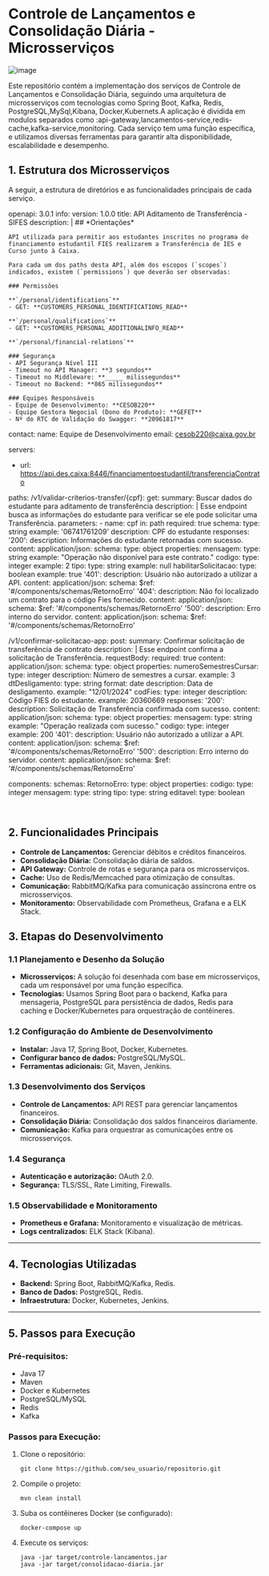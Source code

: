<h1>Controle de Lançamentos e Consolidação Diária - Microsserviços</h1>


![image](https://github.com/user-attachments/assets/00b4d0be-f17a-4f24-95e8-cd6882136e5a)

<p>Este repositório contém a implementação dos serviços de Controle de Lançamentos e Consolidação Diária, seguindo uma arquitetura de microsserviços com tecnologias como Spring Boot, Kafka, Redis, PostgreSQL,MySql,Kibana, Docker,Kubernets.A aplicação é dividida em modulos separados  como :api-gateway,lancamentos-service,redis-cache,kafka-service,monitoring. Cada serviço tem uma função específica, e utilizamos diversas ferramentas para garantir alta disponibilidade, escalabilidade e desempenho.</p>

<h2>1. Estrutura dos Microsserviços</h2>
<p>A seguir, a estrutura de diretórios e as funcionalidades principais de cada serviço.</p>
openapi: 3.0.1
info:
  version: 1.0.0
  title: API Aditamento de Transferência - SIFES
  description: |
    ## *Orientações*
    
    API utilizada para permitir aos estudantes inscritos no programa de financiamento estudantil FIES realizarem a Transferência de IES e Curso junto à Caixa.
    
    Para cada um dos paths desta API, além dos escopos (`scopes`) indicados, existem (`permissions`) que deverão ser observadas:
    
    ### Permissões
    
    **`/personal/identifications`**
    - GET: **CUSTOMERS_PERSONAL_IDENTIFICATIONS_READ**
    
    **`/personal/qualifications`**
    - GET: **CUSTOMERS_PERSONAL_ADDITIONALINFO_READ**
    
    **`/personal/financial-relations`**
    
    ### Segurança
    - API Segurança Nível III
    - Timeout no API Manager: **3 segundos**
    - Timeout no Middleware: **_____ milissegundos**
    - Timeout no Backend: **865 milissegundos**
    
    ### Equipes Responsáveis
    - Equipe de Desenvolvimento: **CESOB220**
    - Equipe Gestora Negocial (Dono do Produto): **GEFET**
    - Nº do RTC de Validação do Swagger: **20961817**

contact:
  name: Equipe de Desenvolvimento
  email: cesob220@caixa.gov.br

servers:
  - url: https://api.des.caixa:8446/financiamentoestudantil/transferenciaContrato

paths:
  /v1/validar-criterios-transfer/{cpf}:
    get:
      summary: Buscar dados do estudante para aditamento de transferência
      description: |
        Esse endpoint busca as informações do estudante para verificar se ele pode solicitar uma Transferência.
      parameters:
        - name: cpf
          in: path
          required: true
          schema:
            type: string
          example: '06741761209'
          description: CPF do estudante
      responses:
        '200':
          description: Informações do estudante retornadas com sucesso.
          content:
            application/json:
              schema:
                type: object
                properties:
                  mensagem:
                    type: string
                    example: "Operação não disponível para este contrato."
                  codigo:
                    type: integer
                    example: 2
                  tipo:
                    type: string
                    example: null
                  habilitarSolicitacao:
                    type: boolean
                    example: true
        '401':
          description: Usuário não autorizado a utilizar a API.
          content:
            application/json:
              schema:
                $ref: '#/components/schemas/RetornoErro'
        '404':
          description: Não foi localizado um contrato para o código Fies fornecido.
          content:
            application/json:
              schema:
                $ref: '#/components/schemas/RetornoErro'
        '500':
          description: Erro interno do servidor.
          content:
            application/json:
              schema:
                $ref: '#/components/schemas/RetornoErro'

  /v1/confirmar-solicitacao-app:
    post:
      summary: Confirmar solicitação de transferência de contrato
      description: |
        Esse endpoint confirma a solicitação de Transferência.
      requestBody:
        required: true
        content:
          application/json:
            schema:
              type: object
              properties:
                numeroSemestresCursar:
                  type: integer
                  description: Número de semestres a cursar.
                  example: 3
                dtDesligamento:
                  type: string
                  format: date
                  description: Data de desligamento.
                  example: "12/01/2024"
                codFies:
                  type: integer
                  description: Código FIES do estudante.
                  example: 20360669
      responses:
        '200':
          description: Solicitação de Transferência confirmada com sucesso.
          content:
            application/json:
              schema:
                type: object
                properties:
                  mensagem:
                    type: string
                    example: "Operação realizada com sucesso."
                  codigo:
                    type: integer
                    example: 200
        '401':
          description: Usuário não autorizado a utilizar a API.
          content:
            application/json:
              schema:
                $ref: '#/components/schemas/RetornoErro'
        '500':
          description: Erro interno do servidor.
          content:
            application/json:
              schema:
                $ref: '#/components/schemas/RetornoErro'

components:
  schemas:
    RetornoErro:
      type: object
      properties:
        codigo:
          type: integer
        mensagem:
          type: string
        tipo:
          type: string
        editavel:
          type: boolean

<pre>

</pre>

<h2>2. Funcionalidades Principais</h2>
<ul>
 <li><b>Controle de Lançamentos:</b> Gerenciar débitos e créditos financeiros.</li>
 <li><b>Consolidação Diária:</b> Consolidação diária de saldos.</li>
 <li><b>API Gateway:</b> Controle de rotas e segurança para os microsserviços.</li>
 <li><b>Cache:</b> Uso de Redis/Memcached para otimização de consultas.</li>
 <li><b>Comunicação:</b> RabbitMQ/Kafka para comunicação assíncrona entre os microsserviços.</li>
 <li><b>Monitoramento:</b> Observabilidade com Prometheus, Grafana e a ELK Stack.</li>
</ul>

<h2>3. Etapas do Desenvolvimento</h2>
<h3>1.1 Planejamento e Desenho da Solução</h3>
<ul>
 <li><b>Microsserviços:</b> A solução foi desenhada com base em microsserviços, cada um responsável por uma função específica.</li>
 <li><b>Tecnologias:</b> Usamos Spring Boot para o backend, Kafka para mensageria, PostgreSQL para persistência de dados, Redis para caching e Docker/Kubernetes para orquestração de contêineres.</li>
</ul>

<h3>1.2 Configuração do Ambiente de Desenvolvimento</h3>
<ul>
 <li><b>Instalar:</b> Java 17, Spring Boot, Docker, Kubernetes.</li>
 <li><b>Configurar banco de dados:</b> PostgreSQL/MySQL.</li>
 <li><b>Ferramentas adicionais:</b> Git, Maven, Jenkins.</li>
</ul>

<h3>1.3 Desenvolvimento dos Serviços</h3>
<ul>
 <li><b>Controle de Lançamentos:</b> API REST para gerenciar lançamentos financeiros.</li>
 <li><b>Consolidação Diária:</b> Consolidação dos saldos financeiros diariamente.</li>
 <li><b>Comunicação:</b> Kafka para orquestrar as comunicações entre os microsserviços.</li>
</ul>

<h3>1.4 Segurança</h3>
<ul>
 <li><b>Autenticação e autorização:</b> OAuth 2.0.</li>
 <li><b>Segurança:</b> TLS/SSL, Rate Limiting, Firewalls.</li>
</ul>

<h3>1.5 Observabilidade e Monitoramento</h3>
<ul>
 <li><b>Prometheus e Grafana:</b> Monitoramento e visualização de métricas.</li>
 <li><b>Logs centralizados:</b> ELK Stack (Kibana).</li>
</ul>

<hr>

<h2>4. Tecnologias Utilizadas</h2>
<ul>
 <li><b>Backend:</b> Spring Boot, RabbitMQ/Kafka, Redis.</li>
 <li><b>Banco de Dados:</b> PostgreSQL, Redis.</li>
 <li><b>Infraestrutura:</b> Docker, Kubernetes, Jenkins.</li>
</ul>

<hr>

<h2>5. Passos para Execução</h2>
<h3>Pré-requisitos:</h3>
<ul>
 <li>Java 17</li>
 <li>Maven</li>
 <li>Docker e Kubernetes</li>
 <li>PostgreSQL/MySQL</li>
 <li>Redis</li>
 <li>Kafka</li>
</ul>

<h3>Passos para Execução:</h3>
<ol>
 <li>Clone o repositório: 
 <pre><code>git clone https://github.com/seu_usuario/repositorio.git</code></pre>
 </li>
 <li>Compile o projeto:
 <pre><code>mvn clean install</code></pre>
 </li>
 <li>Suba os contêineres Docker (se configurado):
 <pre><code>docker-compose up</code></pre>
 </li>
 <li>Execute os serviços:
 <pre><code>java -jar target/controle-lancamentos.jar 
java -jar target/consolidacao-diaria.jar</code></pre>
 </li>
</ol>

